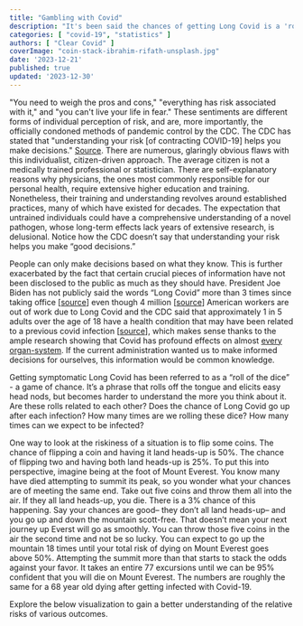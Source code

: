```yaml
---
title: "Gambling with Covid"
description: "It's been said the chances of getting Long Covid is a 'roll of the dice' each time you are infected. How many times can we expect to be able to play this game?"
categories: [ "covid-19", "statistics" ]
authors: [ "Clear Covid" ]
coverImage: "coin-stack-ibrahim-rifath-unsplash.jpg"
date: '2023-12-21'
published: true
updated: '2023-12-30'
---
```

<script> // usables
	import RecipeCard from '$lib/components/usables/RecipeCard/RecipeCard.svelte';

  import CovidCoins from '$lib/components/internal/projects/CovidCoins/CovidCoins.svelte';
  
</script>

"You need to weigh the pros and cons," "everything has risk associated with it," and  "you can't live your life in fear." These sentiments are different forms of individual perception of risk, and are, more importantly, the officially condoned methods of pandemic control by the CDC. The CDC has stated that "understanding your risk [of contracting COVID-19] helps you make decisions." [Source](https://www.cdc.gov/coronavirus/2019-ncov/your-health/understanding-risk.html).  There are numerous, glaringly obvious flaws with this individualist, citizen-driven approach. The average citizen is not a medically trained professional or statistician. There are self-explanatory reasons why physicians, the ones most commonly responsible for our personal health, require extensive higher education and training. Nonetheless, their training and understanding revolves around established practices, many of which have existed for decades. The expectation that untrained individuals could have a comprehensive understanding of a novel pathogen, whose long-term effects lack years of extensive research, is delusional. Notice how the CDC doesn’t say that understanding your risk helps you make “good decisions.”

People can only make decisions based on what they know. This is further exacerbated by the fact that certain crucial pieces of information have not been disclosed to the public as much as they should have. President Joe Biden has not publicly said the words “Long Covid” more than 3 times since taking office [[source](https://youtu.be/RZUBLTph5uw?si=yXc8fPMvRrUjR3aR&t=490)] even though 4 million [[source](https://www.brookings.edu/articles/new-data-shows-long-covid-is-keeping-as-many-as-4-million-people-out-of-work/)] American workers are out of work due to Long Covid and the CDC said that approximately 1 in 5 adults over the age of 18 have a health condition that may have been related to a previous covid infection [[source](https://www.cdc.gov/mmwr/volumes/71/wr/mm7121e1.htm)], which makes sense thanks to the ample research showing that Covid has profound effects on almost [every organ-system](https://www.ncbi.nlm.nih.gov/pmc/articles/PMC9839201/). If the current administration wanted us to make informed decisions for ourselves, this information would be common knowledge.

Getting symptomatic Long Covid has been referred to as a “roll of the dice” - a game of chance. It’s a phrase that rolls off the tongue and elicits easy head nods, but becomes harder to understand the more you think about it. Are these rolls related to each other? Does the chance of Long Covid go up after each infection? How many times are we rolling these dice? How many times can we expect to be infected?

One way to look at the riskiness of a situation is to flip some coins. The chance of flipping a coin and having it land heads-up is 50%. The chance of flipping two and having both land heads-up is 25%. To put this into perspective, imagine being at the foot of Mount Everest. You know many have died attempting to summit its peak, so you wonder what your chances are of meeting the same end. Take out five coins and throw them all into the air. If they all land heads-up, you die. There is a 3% chance of this happening. Say your chances are good– they don’t all land heads-up– and you go up and down the mountain scott-free. That doesn’t mean your next journey up Everst will go as smoothly. You can throw those five coins in the air the second time and not be so lucky. You can expect to go up the mountain 18 times until your total risk of dying on Mount Everest goes above 50%. Attempting the summit more than that starts to stack the odds against your favor. It takes an entire 77 excursions until we can be 95% confident that you will die on Mount Everest. The numbers are roughly the same for a 68 year old dying after getting infected with Covid-19.

Explore the below visualization to gain a better understanding of the relative risks of various outcomes.

<CovidCoins mode="instance" />
